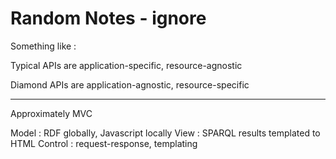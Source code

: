 # Random Notes - ignore

Something like :

Typical APIs are application-specific, resource-agnostic

Diamond APIs are application-agnostic, resource-specific


----

Approximately MVC

Model : RDF globally, Javascript locally
View : SPARQL results templated to HTML
Control : request-response, templating